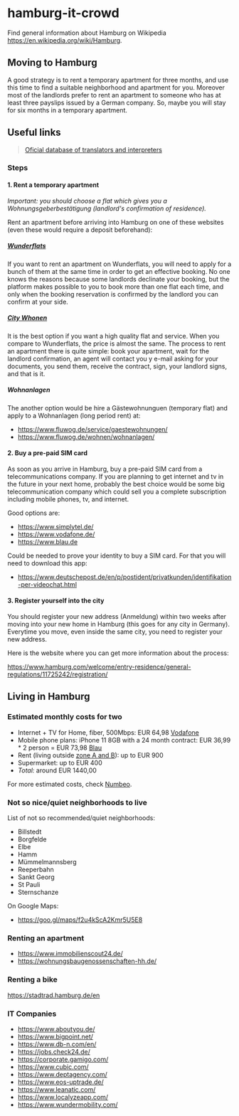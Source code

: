 # hamburg-it-crowd

Find general information about Hamburg on Wikipedia https://en.wikipedia.org/wiki/Hamburg.

## Moving to Hamburg
A good strategy is to rent a temporary apartment for three months, and use this time to find a suitable neighborhood and apartment for you. Moreover most of the landlords prefer to rent an apartment to someone who has at least three payslips issued by a German company. So, maybe you will stay for six months in a temporary apartment.

## Useful links

> [Oficial database of translators and interpreters](https://www.justiz-dolmetscher.de/Recherche/en/Suchen)

### Steps
#### 1. Rent a temporary apartment
_Important: you should choose a flat which gives you a Wohnungsgeberbestätigung (landlord's confirmation of residence)._

Rent an apartment before arriving into Hamburg on one of these websites (even these would require a deposit beforehand):

##### [Wunderflats](http://wunderflats.com/)

If you want to rent an apartment on Wunderflats, you will need to apply for a bunch of them at the same time in order to get an effective booking. No one knows the reasons because some landlords declinate your booking, but the platform makes possible to you to book more than one flat each time, and only when the booking reservation is confirmed by the landlord you can confirm at your side.

##### [City Whonen](https://www.city-wohnen.de/)

It is the best option if you want a high quality flat and service. When you compare to Wunderflats, the price is almost the same. The process to rent an apartment there is quite simple: book your apartment, wait for the landlord confirmation, an agent will contact you y e-mail asking for your documents, you send them, receive the contract, sign, your landlord signs, and that is it.

##### Wohnanlagen
The another option would be hire a Gästewohnunguen (temporary flat) and apply to a Wohnanlagen (long period rent) at:
- https://www.fluwog.de/service/gaestewohnungen/
- https://www.fluwog.de/wohnen/wohnanlagen/

#### 2. Buy a pre-paid SIM card
As soon as you arrive in Hamburg, buy a pre-paid SIM card from a telecommunications company. If you are planning to get internet and tv in the future in your next home, probably the best choice would be some big telecommunication company which could sell you a complete subscription including mobile phones, tv, and internet.

Good options are:
- https://www.simplytel.de/
- https://www.vodafone.de/
- https://www.blau.de

Could be needed to prove your identity to buy a SIM card. For that you will need to download this app:
- https://www.deutschepost.de/en/p/postident/privatkunden/identifikation-per-videochat.html

#### 3. Register yourself into the city
You should register your new address (Anmeldung) within two weeks after moving into your new home in Hamburg (this goes for any city in Germany). Everytime you move, even inside the same city, you need to register your new address.

Here is the website where you can get more information about the process:

https://www.hamburg.com/welcome/entry-residence/general-regulations/11725242/registration/

## Living in Hamburg

### Estimated monthly costs for two
- Internet + TV for Home, fiber, 500Mbps: EUR 64,98 [Vodafone](https://zuhauseplus.vodafone.de/kombi-pakete/internet-telefon-tv/glasfaser/?icmp=kombi-angebote-neukunden:modul1:3:glasfaser-internet&tv)
- Mobile phone plans: iPhone 11 8GB with a 24 month contract: EUR 36,99 * 2 person = EUR 73,98 [Blau](https://www.blau.de/e-shop/apple/apple-iphone-11-details)
- Rent (living outside [zone A and B](https://www.hvv.de/en/plans)): up to EUR 900
- Supermarket: up to EUR 400
- *Total:* around EUR 1440,00

For more estimated costs, check [Numbeo](https://www.numbeo.com/cost-of-living/in/Hamburg).

### Not so nice/quiet neighborhoods to live
List of not so recommended/quiet neighborhoods:
- Billstedt
- Borgfelde
- Elbe
- Hamm
- Mümmelmannsberg
- Reeperbahn
- Sankt Georg
- St Pauli
- Sternschanze

On Google Maps:
- https://goo.gl/maps/f2u4kScA2Kmr5U5E8

### Renting an apartment
- https://www.immobilienscout24.de/
- https://wohnungsbaugenossenschaften-hh.de/

### Renting a bike

https://stadtrad.hamburg.de/en

### IT Companies
- https://www.aboutyou.de/
- https://www.bigpoint.net/
- https://www.db-n.com/en/
- https://jobs.check24.de/
- https://corporate.gamigo.com/
- https://www.cubic.com/
- https://www.deptagency.com/
- https://www.eos-uptrade.de/
- https://www.leanatic.com/
- https://www.localyzeapp.com/
- https://www.wundermobility.com/

